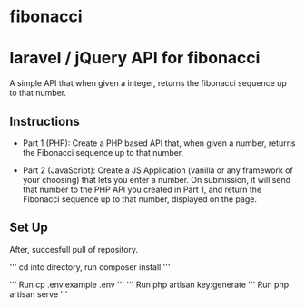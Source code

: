 # fibonacci
laravel / jQuery API for fibonacci
===============

A simple API that when given a integer, returns the fibonacci sequence up to that number.

Instructions
-------------

* Part 1 (PHP):
Create a PHP based API that, when given a number, returns the Fibonacci sequence up to that number.

* Part 2 (JavaScript):
Create a JS Application (vanilla or any framework of your choosing) that lets you enter a number. On submission, it will send that number to the PHP API you created in Part 1, and return the Fibonacci sequence up to that number, displayed on the page.

Set Up
----------

After, succesfull pull of repository.

'''
cd into directory, run 
composer install
'''

'''
Run 
cp .env.example .env
'''
'''
Run
php artisan key:generate
'''
Run
php artisan serve
'''
